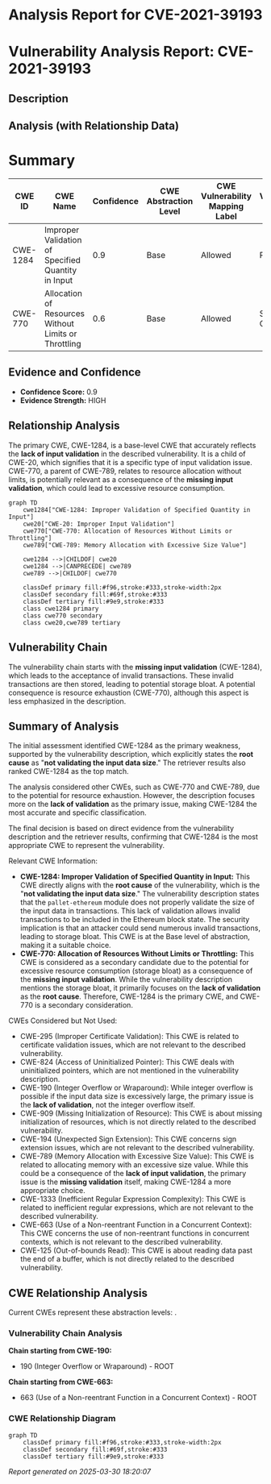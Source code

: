 # Analysis Report for CVE-2021-39193

# Vulnerability Analysis Report: CVE-2021-39193

## Description



## Analysis (with Relationship Data)

# Summary
| CWE ID | CWE Name | Confidence | CWE Abstraction Level | CWE Vulnerability Mapping Label | CWE-Vulnerability Mapping Notes |
|---|---|---|---|---|---|
| CWE-1284 | Improper Validation of Specified Quantity in Input | 0.9 | Base | Allowed | Primary CWE |
| CWE-770 | Allocation of Resources Without Limits or Throttling | 0.6 | Base | Allowed | Secondary Candidate |

## Evidence and Confidence

*   **Confidence Score:** 0.9
*   **Evidence Strength:** HIGH

## Relationship Analysis
The primary CWE, CWE-1284, is a base-level CWE that accurately reflects the **lack of input validation** in the described vulnerability. It is a child of CWE-20, which signifies that it is a specific type of input validation issue. CWE-770, a parent of CWE-789, relates to resource allocation without limits, is potentially relevant as a consequence of the **missing input validation**, which could lead to excessive resource consumption.

```mermaid
graph TD
    cwe1284["CWE-1284: Improper Validation of Specified Quantity in Input"]
    cwe20["CWE-20: Improper Input Validation"]
    cwe770["CWE-770: Allocation of Resources Without Limits or Throttling"]
    cwe789["CWE-789: Memory Allocation with Excessive Size Value"]
    
    cwe1284 -->|CHILDOF| cwe20
    cwe1284 -->|CANPRECEDE| cwe789
    cwe789 -->|CHILDOF| cwe770
    
    classDef primary fill:#f96,stroke:#333,stroke-width:2px
    classDef secondary fill:#69f,stroke:#333
    classDef tertiary fill:#9e9,stroke:#333
    class cwe1284 primary
    class cwe770 secondary
    class cwe20,cwe789 tertiary
```

## Vulnerability Chain
The vulnerability chain starts with the **missing input validation** (CWE-1284), which leads to the acceptance of invalid transactions. These invalid transactions are then stored, leading to potential storage bloat. A potential consequence is resource exhaustion (CWE-770), although this aspect is less emphasized in the description.

## Summary of Analysis
The initial assessment identified CWE-1284 as the primary weakness, supported by the vulnerability description, which explicitly states the **root cause** as "**not validating the input data size**." The retriever results also ranked CWE-1284 as the top match.

The analysis considered other CWEs, such as CWE-770 and CWE-789, due to the potential for resource exhaustion. However, the description focuses more on the **lack of validation** as the primary issue, making CWE-1284 the most accurate and specific classification.

The final decision is based on direct evidence from the vulnerability description and the retriever results, confirming that CWE-1284 is the most appropriate CWE to represent the vulnerability.

Relevant CWE Information:

*   **CWE-1284: Improper Validation of Specified Quantity in Input:** This CWE directly aligns with the **root cause** of the vulnerability, which is the "**not validating the input data size**." The vulnerability description states that the `pallet-ethereum` module does not properly validate the size of the input data in transactions. This lack of validation allows invalid transactions to be included in the Ethereum block state. The security implication is that an attacker could send numerous invalid transactions, leading to storage bloat. This CWE is at the Base level of abstraction, making it a suitable choice.
*   **CWE-770: Allocation of Resources Without Limits or Throttling:** This CWE is considered as a secondary candidate due to the potential for excessive resource consumption (storage bloat) as a consequence of the **missing input validation**. While the vulnerability description mentions the storage bloat, it primarily focuses on the **lack of validation** as the **root cause**. Therefore, CWE-1284 is the primary CWE, and CWE-770 is a secondary consideration.

CWEs Considered but Not Used:

*   CWE-295 (Improper Certificate Validation): This CWE is related to certificate validation issues, which are not relevant to the described vulnerability.
*   CWE-824 (Access of Uninitialized Pointer): This CWE deals with uninitialized pointers, which are not mentioned in the vulnerability description.
*   CWE-190 (Integer Overflow or Wraparound): While integer overflow is possible if the input data size is excessively large, the primary issue is the **lack of validation**, not the integer overflow itself.
*   CWE-909 (Missing Initialization of Resource): This CWE is about missing initialization of resources, which is not directly related to the described vulnerability.
*   CWE-194 (Unexpected Sign Extension): This CWE concerns sign extension issues, which are not relevant to the described vulnerability.
*   CWE-789 (Memory Allocation with Excessive Size Value): This CWE is related to allocating memory with an excessive size value. While this could be a consequence of the **lack of input validation**, the primary issue is the **missing validation** itself, making CWE-1284 a more appropriate choice.
*   CWE-1333 (Inefficient Regular Expression Complexity): This CWE is related to inefficient regular expressions, which are not relevant to the described vulnerability.
*   CWE-663 (Use of a Non-reentrant Function in a Concurrent Context): This CWE concerns the use of non-reentrant functions in concurrent contexts, which is not relevant to the described vulnerability.
*   CWE-125 (Out-of-bounds Read): This CWE is about reading data past the end of a buffer, which is not directly related to the described vulnerability.


## CWE Relationship Analysis

Current CWEs represent these abstraction levels: .


### Vulnerability Chain Analysis

**Chain starting from CWE-190:**
- 190 (Integer Overflow or Wraparound) - ROOT


**Chain starting from CWE-663:**
- 663 (Use of a Non-reentrant Function in a Concurrent Context) - ROOT



### CWE Relationship Diagram

```mermaid
graph TD
    classDef primary fill:#f96,stroke:#333,stroke-width:2px
    classDef secondary fill:#69f,stroke:#333
    classDef tertiary fill:#9e9,stroke:#333
```



*Report generated on 2025-03-30 18:20:07*
